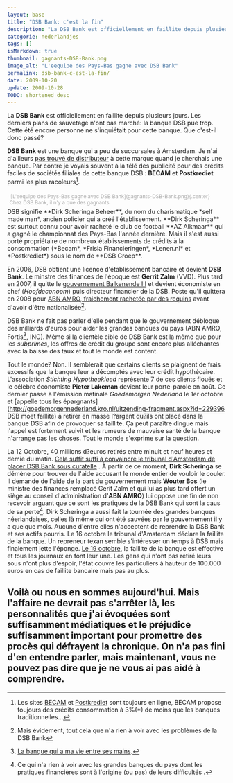 ```yaml
---
layout: base
title: "DSB Bank: c'est la fin"
description: "La DSB Bank est officiellement en faillite depuis plusieurs jours. Les derniers plans de sauvetage n'ont pas marché: la banque DSB pue trop. Cette été encore"
categorie: nederlandjes
tags: []
isMarkdown: true
thumbnail: gagnants-DSB-Bank.png
image_alt: "L'eequipe des Pays-Bas gagne avec DSB Bank"
permalink: dsb-bank-c-est-la-fin/
date: 2009-10-20
update: 2009-10-28
TODO: shortened desc
---
```


La **DSB Bank** est officiellement en faillite depuis plusieurs jours. Les derniers plans de sauvetage n'ont pas marché: la banque DSB pue trop. Cette été encore personne ne s'inquiétait pour cette banque. Que c'est-il donc passé?

**DSB Bank** est une banque qui a peu de succursales à Amsterdam. Je n'ai d'ailleurs [pas trouvé de distributeur](/choisir-une-banque) à cette marque quand je cherchais une banque. Par contre je voyais souvent à la télé des publicité pour des crédits faciles de sociétés filiales de cette banque DSB : **BECAM** et **Postkrediet** parmi les plus racoleurs[^1].

<!-- HTML -->
<div style="text align:center; float:left; color:#AAAAAA; font-size:smaller; margin:5px;">
<!-- / HTML -->
![L'eequipe des Pays-Bas gagne avec DSB Bank](gagnants-DSB-Bank.png){.center}
Chez DSB Bank, il n'y a que des gagnants
<!-- HTML -->
</div>
<!-- / HTML -->
DSB signifie **Dirk Scheringa Beheer**, du nom du charismatique *self made man*, ancien policier qui a créé l'établissement. **Dirk Scheringa** est surtout connu pour avoir racheté le club de football **AZ Alkmaar** qui a gagné le championnat des Pays-Bas l'année dernière. Mais il s'est aussi porté propriétaire de nombreux établissements de crédits à la consommation (*Becam*, *Frisia Financieringen*, *Lenen.nl* et *Postkrediet*) sous le nom de **DSB Groep**. 

En 2006, DSB obtient une licence d'établissement bancaire et devient **DSB Bank**. Le minstre des finances de l'époque est **Gerrit Zalm** (VVD). Plus tard en 2007, il quitte le [gouvernement Balkenende III](/balkenende-ii-est-tombe) et devient économiste en chef (*Hoofdeconoom*) puis directeur financier de la DSB. Poste qu'il quittera en 2008 pour  [ABN AMRO, fraichement rachetée par des requins](/les-deboires-de-la-royal-bank-of-scotland) avant d'avoir d'être nationalisée[^2].

DSB Bank ne fait pas parler d'elle pendant que le gouvernement débloque des milliards d'euros pour aider les grandes banques du pays (ABN AMRO, Fortis[^3], ING). Même si la clientèle cible de DSB Bank est la même que pour les *subprimes*, les offres de crédit du groupe sont encore plus alléchantes avec la baisse des taux et tout le monde est content.

Tout le monde? Non. Il semblerait que certains clients se plaignent de frais excessifs que la banque leur a décomptés avec leur crédit hypothécaire. L'association *Stichting Hypotheekleed* représente 7 de ces clients floués et le célèbre économiste **Pieter Lakeman** devient leur porte-parole en août. Ce dernier passe à l'émission matinale 
*Goedemorgen Nederland* le 1er octobre et [appelle tous les épargnants](http://goedemorgennederland.kro.nl/uitzending-fragment.aspx?id=229396 DSB moet faillite) à retirer en masse l?argent qu?ils ont placé dans la banque DSB afin de provoquer sa faillite. Ça peut paraître dingue mais l'appel est fortement suivit et les rumeurs de mauvaise santé de la banque n'arrange pas les choses. Tout le monde s'exprime sur la question.

La 12 Octobre, 40 millions d?euros retirés entre minuit et neuf heures et demie du matin. [Cela suffit suffi à convaincre le tribunal d'Amsterdam de placer DSB Bank sous curatelle](http://www.ambafrance-nl.org/france_paysbas/spip.php?article11374) . À partir de ce moment, **Dirk Scheringa** se démène pour trouver de l'aide accusant le monde entier de vouloir le couler. Il demande de l'aide de la part du gouvernement mais **Wouter Bos** (le ministre des finances remplacé Gerit Zalm et qui lui as plus tard offert un siège au conseil d'administration d'**ABN AMRO**) lui oppose une fin de non recevoir arguant que ce sont les pratiques de la DSB Bank qui sont la caus de sa perte[^4]. Dirk Scheringa a aussi fait la tournée des grandes banques néerlandaises, celles là même qui ont été sauvées par le gouvernement il y a quelque mois. Aucune d'entre elles n'acceptent de reprendre la DSB Bank et ses actifs pourris. Le 16 octobre le tribunal d'Amsterdam déclare la faillite de la banque. Un repreneur texan semble s'intéresser un temps à DSB mais finalement jette l'éponge. [Le 19 octobre](http://www.ambafrance-nl.org/france_paysbas/spip.php?article11388), la faillite de la banque est effective et tous les journaux en font leur une. Les gens qui n'ont pas retiré leurs sous n'ont plus d'espoir, l'état couvre les particuliers à hauteur de 100.000 euros en cas de faillite bancaire mais pas au plus.

Voilà ou nous en sommes aujourd'hui. Mais l'affaire ne devrait pas s'arrêter là, les personnalités que j'ai évoquées sont suffisamment médiatiques et le préjudice suffisamment important pour promettre des procès qui défrayent la chronique. On n'a pas fini d'en entendre parler, mais maintenant, vous ne pouvez pas dire que je ne vous ai pas aidé à comprendre.
---
[^1]: Les sites [BECAM](http://becam.nl/) et [Postkrediet](http://postkrediet.nl/) sont toujours en ligne, BECAM propose toujours des crédits consommation à 3%(*) de moins que les banques traditionnelles...
[^2]: Mais évidement, tout cela que n'a rien à voir avec les problèmes de la DSB Bank
[^3]: [La banque qui a ma vie entre ses mains](/j-appartiens-a-la-societe-fortis-anonyme).
[^4]: Ce qui n'a rien à voir avec  les grandes banques du pays dont les pratiques financières sont à l'origine (ou pas) de leurs difficultés .
<!-- post notes:
http://www.elsevier.nl/web/Artikel/168158/Vergunning-DSB-wil-bank-worden.htm 
http://www.youtube.com/watch?v=LLB8UreRVFY&feature=youtube_gdata
http://www.ambafrance-nl.org/france_paysbas/spip.php?article11320
http://goedemorgennederland.kro.nl/uitzending-fragment.aspx?id=229396 DSB moet faillite 

http://www.ambafrance-nl.org/france_paysbas/spip.php?article11383 
http://www.ambafrance-nl.org/france_paysbas/spip.php?article11377 < milliard et 100 millions
--->
